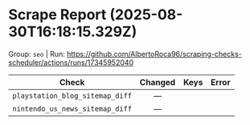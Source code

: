 # Scrape Report (2025-08-30T16:18:15.329Z)

Group: `seo`  |  Run: https://github.com/AlbertoRoca96/scraping-checks-scheduler/actions/runs/17345952040

| Check | Changed | Keys | Error |
|---|:---:|:--|:--|
| `playstation_blog_sitemap_diff` | — |  |  |
| `nintendo_us_news_sitemap_diff` | — |  |  |
